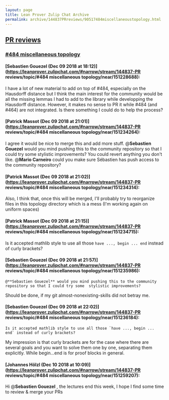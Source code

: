 ```yaml
---
layout: page
title: Lean Prover Zulip Chat Archive 
permalink: archive/144837PRreviews/90517484miscellaneoustopology.html
---
```


## [PR reviews](index.html)
### [#484 miscellaneous topology](90517484miscellaneoustopology.html)

#### [Sebastien Gouezel (Dec 09 2018 at 18:12)](https://leanprover.zulipchat.com/#narrow/stream/144837-PR reviews/topic/#484 miscellaneous topology/near/151228688):
I have a lot of new material to add on top of #484, especially on the Hausdorff distance but I think the main interest for the community would be all the missing lemmas I had to add to the library while developping the Hausdorff distance. However, it makes no sense to PR it while #484 (and #464) are not integrated. Is there something I could do to help the process?

#### [Patrick Massot (Dec 09 2018 at 21:01)](https://leanprover.zulipchat.com/#narrow/stream/144837-PR reviews/topic/#484 miscellaneous topology/near/151234264):
I agree it would be nice to merge this and add more stuff. @**Sebastien Gouezel** would you mind pushing this to the community repository so that I could try some  stylistic improvements? You could revert anything you don't like. @**Mario Carneiro** could you make sure Sébastien has push access to the community repository?

#### [Patrick Massot (Dec 09 2018 at 21:02)](https://leanprover.zulipchat.com/#narrow/stream/144837-PR reviews/topic/#484 miscellaneous topology/near/151234314):
Also, I think that, once this will be merged, I'll probably try to reorganize files in this topology directory which is a mess (I'm working again on uniform spaces)

#### [Patrick Massot (Dec 09 2018 at 21:15)](https://leanprover.zulipchat.com/#narrow/stream/144837-PR reviews/topic/#484 miscellaneous topology/near/151234715):
Is it accepted mathlib style to use all those `have ..., begin ... end` instead of curly brackets?

#### [Sebastien Gouezel (Dec 09 2018 at 21:57)](https://leanprover.zulipchat.com/#narrow/stream/144837-PR reviews/topic/#484 miscellaneous topology/near/151235986):
```quote
@**Sebastien Gouezel** would you mind pushing this to the community repository so that I could try some  stylistic improvements?
```
 Should be done, if my git almost-nonexisting-skills did not betray me.

#### [Sebastien Gouezel (Dec 09 2018 at 22:02)](https://leanprover.zulipchat.com/#narrow/stream/144837-PR reviews/topic/#484 miscellaneous topology/near/151236184):
```quote
Is it accepted mathlib style to use all those `have ..., begin ... end` instead of curly brackets?
```
My impression is that curly brackets are for the case where there are several goals and you want to solve them one by one, separating them explicitly. While begin...end is for proof blocks in general.

#### [Johannes Hölzl (Dec 10 2018 at 10:09)](https://leanprover.zulipchat.com/#narrow/stream/144837-PR reviews/topic/#484 miscellaneous topology/near/151259207):
Hi @**Sebastien Gouezel** , the lectures end this week, I hope I find some time to review & merge your PRs

